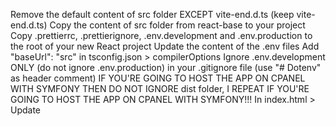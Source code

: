 Remove the default content of src folder EXCEPT vite-end.d.ts (keep vite-end.d.ts)
Copy the content of src folder from react-base to your project
Copy .prettierrc, .prettierignore, .env.development and .env.production to the root of your new React project
Update the content of the .env files
Add "baseUrl": "src" in tsconfig.json > compilerOptions
Ignore .env.development ONLY (do not ignore .env.production) in your .gitignore file (use "# Dotenv" as header comment)
IF YOU'RE GOING TO HOST THE APP ON CPANEL WITH SYMFONY THEN DO NOT IGNORE dist folder, I REPEAT IF YOU'RE GOING TO HOST THE APP ON CPANEL WITH SYMFONY!!!
In index.html > Update <title> tag and <script type="module" src="/src/[main.tsx INTO index.tsx]"></script>

Run this long pnpm command:
pnpm add @tanstack/react-query recoil @mui/material @mui/icons-material @mui/x-data-grid @mui/lab react-router-dom json-schema @types/json-schema @rjsf/mui @rjsf/core @rjsf/validator-ajv8 @rjsf/utils lodash @types/lodash axios react-dropzone react-compound-timer sass vite-tsconfig-paths tslib

Add tsconfigPaths() as element in the array "defineConfig" > "plugins" in the file vite.config.ts (plugins: [react(), tsconfigPaths()])
import tsconfigPaths from "vite-tsconfig-paths"; (if not autocompleted)

